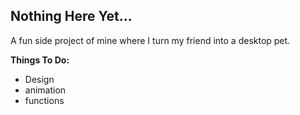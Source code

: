 ## Nothing Here Yet...

A fun side project of mine where I turn my friend into a desktop pet.

**Things To Do:**
- Design
- animation
- functions
